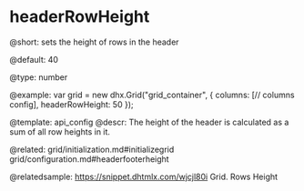 headerRowHeight
=============

@short: 
sets the height of rows in the header


@default:
40


@type: number

@example: 
var grid = new dhx.Grid("grid_container", {
	columns: [// columns config],
	headerRowHeight: 50
});


@template:	api_config
@descr: 
The height of the header is calculated as a sum of all row heights in it.

@related: grid/initialization.md#initializegrid
grid/configuration.md#headerfooterheight

@relatedsample: https://snippet.dhtmlx.com/wjcjl80i	Grid. Rows Height